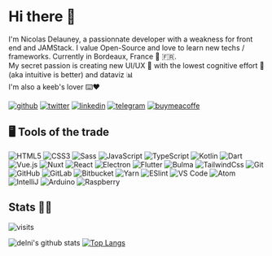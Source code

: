 # Hi there 👋 

I'm Nicolas Delauney, a passionnate developer with a weakness for front end and JAMStack. I value Open-Source and love to learn new techs / frameworks. Currently in Bordeaux, France :wine_glass: 🇫🇷.  
My secret passion is creating new UI/UX 🎨 with the lowest cognitive effort 🧠 (aka intuitive is better) and dataviz 📊  
I'm also a keeb's lover ⌨️❤️  

[![github](https://img.shields.io/badge/-Delni-%23000?style=flat-square&logo=github&logoColor=ffffff)](https://github.com/Delni)
[![twitter](https://img.shields.io/badge/-Delni__-%231DA1F2?style=flat-square&logo=twitter&logoColor=ffffff)](https://twitter.com/Delni_)
[![linkedin](https://img.shields.io/badge/-Nicolas_Delauney-%230077B5?style=flat-square&logo=linkedin&logoColor=ffffff)](www.linkedin.com/in/nicolas-delauney-b7849a113)
[![telegram](https://img.shields.io/badge/-delni144-%232CA5E0?style=flat-square&logo=telegram&logoColor=ffffff)](https://t.me/delni144)
[![buymeacoffe](https://img.shields.io/badge/-Delni-%23FF813F?style=flat-square&logo=buy-me-a-coffee&logoColor=ffffff)](https://www.buymeacoffee.com/Delni)

## 🖥 Tools of the trade
![HTML5](https://img.shields.io/badge/-HTML5-%23E44D27?style=flat&logo=html5&logoColor=ffffff)
![CSS3](https://img.shields.io/badge/-CSS3-%231572B6?style=flat&logo=css3)
![Sass](https://img.shields.io/badge/-Sass-%23CC6699?style=flat&logo=sass&logoColor=ffffff)
![JavaScript](https://img.shields.io/badge/-JavaScript-%23FFCE5A?style=flat&logo=javascript&logoColor=ffffff)
![TypeScript](https://img.shields.io/badge/-TypeScript-%23007ACC?style=flat&logo=typescript&logoColor=ffffff)
![Kotlin](https://img.shields.io/badge/-Kotlin-%230095D5?style=flat&logo=kotlin&logoColor=ffffff)
![Dart](https://img.shields.io/badge/-Dart-%230175C2?style=flat&logo=dart)
![Vue.js](https://img.shields.io/badge/-Vue.js-%232c3e50?style=flat&logo=Vue.js)
![Nuxt](https://img.shields.io/badge/-Nuxt.js-%232c3e50?style=flat&logo=nuxt.js)
![React](https://img.shields.io/badge/-React-%23282C34?style=flat&logo=react)
![Electron](https://img.shields.io/badge/-Electron-%232B2E3B?style=flat&logo=electron)
![Flutter](https://img.shields.io/badge/-Flutter-%2302569B?style=flat&logo=flutter)
![Bulma](https://img.shields.io/badge/-Bulma-%231a202c?style=flat&logo=bulma)
![TailwindCss](https://img.shields.io/badge/-TailwindCss-%231a202c?style=flat&logo=tailwind-css)
![Git](https://img.shields.io/badge/-Git-%23F05032?style=flat&logo=git&logoColor=ffffff)
![GitHub](https://img.shields.io/badge/-GitHub-%23181717?style=flat&logo=github)
![GitLab](https://img.shields.io/badge/-GitLab-%23F05032?style=flat&logo=gitlab&logoColor=ffffff)
![Bitbucket](https://img.shields.io/badge/-Bitbucket-%230052CC?style=flat&logo=bitbucket)
![Yarn](https://img.shields.io/badge/-Yarn-%232C8EBB?style=flat&logo=yarn&logoColor=ffffff)
![ESlint](https://img.shields.io/badge/-ESLint-%234B32C3?style=flat&logo=eslint)
![VS Code](https://img.shields.io/badge/-VSCode-%23007ACC?style=flat&logo=visual-studio-code)
![Atom](https://img.shields.io/badge/-Atom-%2366595C?style=flat&logo=atom)
![IntelliJ](https://img.shields.io/badge/-IntelliJ%20Idea-%23000000?style=flat&logo=intellij-idea)
![Arduino](https://img.shields.io/badge/-Arduino-%2300979D?style=flat&logo=arduino&logoColor=ffffff)
![Raspberry](https://img.shields.io/badge/-Raspberry%20Pi-%23C51A4A?style=flat&logo=raspberry-pi)

## Stats 👨‍💻

![visits](https://badges.pufler.dev/visits/Delni/Delni)  

![delni's github stats](https://github-readme-stats.vercel.app/api?username=delni&show_icons=true&count_private=true)
[![Top Langs](https://github-readme-stats.vercel.app/api/top-langs/?username=delni&layout=compact&hide=php)](https://github.com/delni/)

<!--
**Delni/Delni** is a ✨ _special_ ✨ repository because its `README.md` (this file) appears on your GitHub profile.

Here are some ideas to get you started:

- 🔭 I’m currently working on ...
- 🌱 I’m currently learning ...
- 👯 I’m looking to collaborate on ...
- 🤔 I’m looking for help with ...
- 💬 Ask me about ...
- 📫 How to reach me: ...
- 😄 Pronouns: ...
- ⚡ Fun fact: ...
-->
